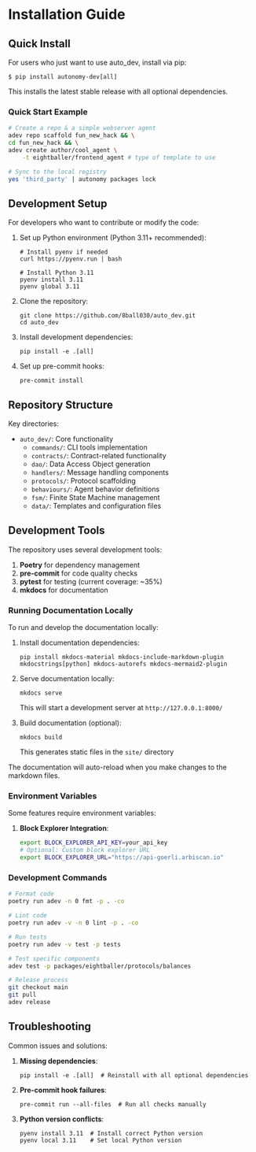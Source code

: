 # Installation Guide

## Quick Install

For users who just want to use auto_dev, install via pip:

```console
$ pip install autonomy-dev[all]
```

This installs the latest stable release with all optional dependencies.

### Quick Start Example

```bash
# Create a repo & a simple webserver agent
adev repo scaffold fun_new_hack && \
cd fun_new_hack && \
adev create author/cool_agent \
    -t eightballer/frontend_agent # type of template to use

# Sync to the local registry
yes 'third_party' | autonomy packages lock
```

## Development Setup

For developers who want to contribute or modify the code:

1. Set up Python environment (Python 3.11+ recommended):
   ```console
   # Install pyenv if needed
   curl https://pyenv.run | bash
   
   # Install Python 3.11
   pyenv install 3.11
   pyenv global 3.11
   ```

2. Clone the repository:
   ```console
   git clone https://github.com/8ball030/auto_dev.git
   cd auto_dev
   ```

3. Install development dependencies:
   ```console
   pip install -e .[all]
   ```

4. Set up pre-commit hooks:
   ```console
   pre-commit install
   ```

## Repository Structure

Key directories:
- `auto_dev/`: Core functionality
  - `commands/`: CLI tools implementation
  - `contracts/`: Contract-related functionality
  - `dao/`: Data Access Object generation
  - `handlers/`: Message handling components
  - `protocols/`: Protocol scaffolding
  - `behaviours/`: Agent behavior definitions
  - `fsm/`: Finite State Machine management
  - `data/`: Templates and configuration files

## Development Tools

The repository uses several development tools:

1. **Poetry** for dependency management
2. **pre-commit** for code quality checks
3. **pytest** for testing (current coverage: ~35%)
4. **mkdocs** for documentation

### Running Documentation Locally

To run and develop the documentation locally:

1. Install documentation dependencies:
   ```console
   pip install mkdocs-material mkdocs-include-markdown-plugin mkdocstrings[python] mkdocs-autorefs mkdocs-mermaid2-plugin
   ```

2. Serve documentation locally:
   ```console
   mkdocs serve
   ```
   This will start a development server at `http://127.0.0.1:8000/`

3. Build documentation (optional):
   ```console
   mkdocs build
   ```
   This generates static files in the `site/` directory

The documentation will auto-reload when you make changes to the markdown files.

### Environment Variables

Some features require environment variables:

1. **Block Explorer Integration**:
   ```bash
   export BLOCK_EXPLORER_API_KEY=your_api_key
   # Optional: Custom block explorer URL
   export BLOCK_EXPLORER_URL="https://api-goerli.arbiscan.io"
   ```

### Development Commands

```bash
# Format code
poetry run adev -n 0 fmt -p . -co

# Lint code
poetry run adev -v -n 0 lint -p . -co

# Run tests
poetry run adev -v test -p tests

# Test specific components
adev test -p packages/eightballer/protocols/balances

# Release process
git checkout main
git pull
adev release
```

## Troubleshooting

Common issues and solutions:

1. **Missing dependencies**:
   ```console
   pip install -e .[all]  # Reinstall with all optional dependencies
   ```

2. **Pre-commit hook failures**:
   ```console
   pre-commit run --all-files  # Run all checks manually
   ```

3. **Python version conflicts**:
   ```console
   pyenv install 3.11  # Install correct Python version
   pyenv local 3.11    # Set local Python version
   ```

[pip]: https://pip.pypa.io
[Python installation guide]: http://docs.python-guide.org/en/latest/starting/installation/
